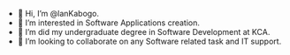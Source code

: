 - 👋 Hi, I’m @lanKabogo.
- 👀 I’m interested in Software Applications creation.
- 🌱 I’m did my undergraduate degree in Software Development at KCA.
- 💞️ I’m looking to collaborate on any Software related task and IT support.

<!---
lanK5/lanK5 is a ✨ special ✨ repository because its `README.md` (this file) appears on your GitHub profile.
You can click the Preview link to take a look at your changes.
--->
